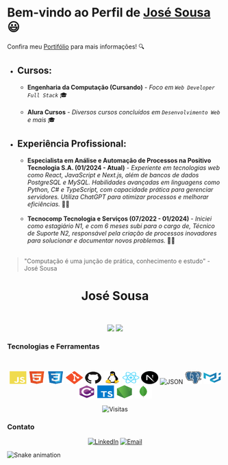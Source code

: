 # Bem-vindo ao Perfil de [José Sousa](https://www.linkedin.com/in/enoque-sousa-bb89aa168/) 😃️

Confira meu [Portifólio](https://portifolio-sousadev97.vercel.app/index.html) para mais informações! 🔍

- ## Cursos:

  - **Engenharia da Computação (Cursando)** - *Foco em `Web Developer Full Stack`* 🎓

  <br>

  - **Alura Cursos** - *Diversos cursos concluídos em `Desenvolvimento Web` e mais* 🎓

- ## Experiência Profissional:
  - **Especialista em Análise e Automação de Processos na Positivo Tecnologia S.A. (01/2024 - Atual)** - *Experiente em tecnologias web como React, JavaScript e Next.js, além de bancos de dados PostgreSQL e MySQL. Habilidades avançadas em linguagens como Python, C# e TypeScript, com capacidade prática para gerenciar servidores. Utiliza ChatGPT para otimizar processos e melhorar eficiências.* 👨‍💻

  <br>

  - **Tecnocomp Tecnologia e Serviços (07/2022 - 01/2024)** - *Iniciei como estagiário N1, e com 6 meses subi para o cargo de, Técnico de Suporte N2, responsável pela criação de processos inovadores para solucionar e documentar novos problemas.* 👨‍💻
  
  <br>

> "Computação é uma junção de prática, conhecimento e estudo" - José Sousa

<h1 align="center">José Sousa</h1>

<br>

<p align="center">
  <img src="https://github-readme-stats.vercel.app/api?username=ESousa97&show_icons=true&theme=dark" width="49%" />
  <img src="https://github-readme-stats.vercel.app/api/top-langs/?username=ESousa97&layout=compact&theme=dark" width="37.2%" />
</p>


### Tecnologias e Ferramentas

<br>

<div align="center">

<img alt="JavaScript" height="30" width="40" src="https://raw.githubusercontent.com/devicons/devicon/master/icons/javascript/javascript-plain.svg" title="JavaScript"> <img alt="HTML5" height="30" width="40" src="https://raw.githubusercontent.com/devicons/devicon/master/icons/html5/html5-original.svg" title="HTML5"> <img alt="CSS3" height="30" width="40" src="https://raw.githubusercontent.com/devicons/devicon/master/icons/css3/css3-original.svg" title="CSS3"> <img alt="Git" height="30" width="40" src="https://raw.githubusercontent.com/devicons/devicon/master/icons/git/git-original.svg" title="Git"> <img alt="GitHub" height="30" width="40" src="https://raw.githubusercontent.com/devicons/devicon/master/icons/github/github-original.svg" title="GitHub"> <img alt="Linux" height="30" width="40" src="https://raw.githubusercontent.com/devicons/devicon/master/icons/linux/linux-original.svg" title="Linux"> <img alt="React" height="30" width="40" src="https://raw.githubusercontent.com/devicons/devicon/master/icons/react/react-original.svg" title="React"> <img alt="Next.js" height="30" width="40" src="https://raw.githubusercontent.com/devicons/devicon/master/icons/nextjs/nextjs-original.svg" title="Next.js"> <img alt="JSON" height="30" width="40" src="https://upload.wikimedia.org/wikipedia/commons/c/c9/JSON_vector_logo.svg" title="JSON"> <img alt="PostgreSQL" height="30" width="40" src="https://raw.githubusercontent.com/devicons/devicon/master/icons/postgresql/postgresql-original.svg" title="PostgreSQL"> <img alt="MUI" height="30" width="40" src="https://raw.githubusercontent.com/devicons/devicon/master/icons/materialui/materialui-original.svg" title="MUI"> <img alt="C#" height="30" width="40" src="https://raw.githubusercontent.com/devicons/devicon/master/icons/csharp/csharp-original.svg" title="C#"> <img alt="TypeScript" height="30" width="40" src="https://raw.githubusercontent.com/devicons/devicon/master/icons/typescript/typescript-original.svg" title="TypeScript"> <img alt="Node.js" height="30" width="40" src="https://raw.githubusercontent.com/devicons/devicon/master/icons/nodejs/nodejs-original.svg" title="Node.js">
<img alt="MongoDB" height="30" width="40" src="https://raw.githubusercontent.com/devicons/devicon/master/icons/mongodb/mongodb-original.svg" title="MongoDB">

</div>

<div align="center">

![Visitas](https://hits.seeyoufarm.com/api/count/incr/badge.svg?url=https://github.com/ESousa97&title=Visitas&edge_flat=true)


</div>

### Contato

<div align="center">

[![LinkedIn](https://img.shields.io/badge/-LinkedIn-%230077B5?style=for-the-badge&logo=linkedin&logoColor=white)](https://www.linkedin.com/in/enoque-sousa-bb89aa168/) 
[![Email](https://img.shields.io/badge/Email-sousa3086%40outlook.com-blue?style=for-the-badge&logo=Microsoft-Outlook&logoColor=white)](mailto:sousa3086@outlook.com)

</div>

![Snake animation](https://github.com/danielbped/danielbped/blob/output/github-contribution-grid-snake.svg)
